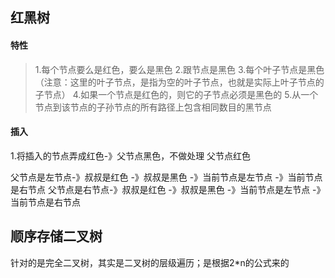 ## 红黑树

#### 特性

> 1.每个节点要么是红色，要么是黑色
> 2.跟节点是黑色
> 3.每个叶子节点是黑色（注意：这里的叶子节点，是指为空的叶子节点，也就是实际上叶子节点的子节点）
> 4.如果一个节点是红色的，则它的子节点必须是黑色的
> 5.从一个节点到该节点的子孙节点的所有路径上包含相同数目的黑节点

#### 插入

1.将插入的节点弄成红色-》父节点黑色，不做处理
父节点红色

父节点是左节点-》叔叔是红色
                -》叔叔是黑色
                    -》当前节点是左节点
                    -》当前节点是右节点
父节点是右节点-》叔叔是红色
                -》叔叔是黑色
                    -》当前节点是左节点
                    -》当前节点是右节点

## 顺序存储二叉树

针对的是完全二叉树，其实是二叉树的层级遍历；是根据2*n的公式来的
